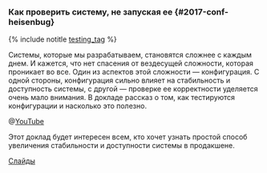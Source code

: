 ### Как проверить систему, не запуская ее {#2017-conf-heisenbug}

{% include notitle [testing_tag](../../tags.md#testing) %}

Системы, которые мы разрабатываем, становятся сложнее с каждым днем. И кажется, что нет спасения от вездесущей сложности, которая проникает во все. Один из аспектов этой сложности — конфигурация. С одной стороны, конфигурация сильно влияет на стабильность и доступность системы, с другой — проверке ее корректности уделяется очень мало внимания. В докладе рассказ о том, как тестируются конфигурации и насколько это полезно. 

@[YouTube](https://youtu.be/KaeEjsAjV6A)

Этот доклад будет интересен всем, кто хочет узнать простой способ увеличения стабильности и доступности системы в продакшене.

[Слайды](https://presentations.ydb.tech/2017/ru/heisenbug/presentation.pdf)